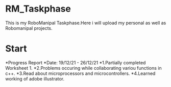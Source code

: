 # RM_Taskphase
This is my RoboManipal Taskphase.Here i will upload my personal as well as Robomanipal projects.

#      Start

*Progress Report
*Date: 19/12/21 - 26/12/21
*1.Partially completed Worksheet 1.
*2.Problems occuring while collaborating variou functions in c++.
*3.Read about microprocessors and microcontrollers.
*4.Learned working of adobe illustrator.
